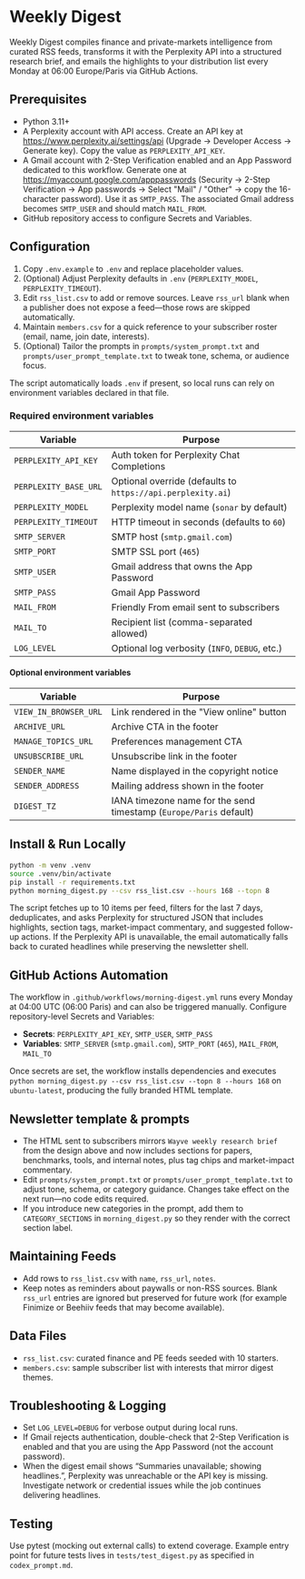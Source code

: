 # Weekly Digest

Weekly Digest compiles finance and private-markets intelligence from curated RSS feeds, transforms it with the Perplexity API into a structured research brief, and emails the highlights to your distribution list every Monday at 06:00 Europe/Paris via GitHub Actions.

## Prerequisites
- Python 3.11+
- A Perplexity account with API access. Create an API key at <https://www.perplexity.ai/settings/api> (Upgrade → Developer Access → Generate key). Copy the value as `PERPLEXITY_API_KEY`.
- A Gmail account with 2-Step Verification enabled and an App Password dedicated to this workflow. Generate one at <https://myaccount.google.com/apppasswords> (Security → 2-Step Verification → App passwords → Select "Mail" / "Other" → copy the 16-character password). Use it as `SMTP_PASS`. The associated Gmail address becomes `SMTP_USER` and should match `MAIL_FROM`.
- GitHub repository access to configure Secrets and Variables.

## Configuration
1. Copy `.env.example` to `.env` and replace placeholder values.
2. (Optional) Adjust Perplexity defaults in `.env` (`PERPLEXITY_MODEL`, `PERPLEXITY_TIMEOUT`).
3. Edit `rss_list.csv` to add or remove sources. Leave `rss_url` blank when a publisher does not expose a feed—those rows are skipped automatically.
4. Maintain `members.csv` for a quick reference to your subscriber roster (email, name, join date, interests).
5. (Optional) Tailor the prompts in `prompts/system_prompt.txt` and `prompts/user_prompt_template.txt` to tweak tone, schema, or audience focus.

The script automatically loads `.env` if present, so local runs can rely on environment variables declared in that file.

### Required environment variables
| Variable | Purpose |
| --- | --- |
| `PERPLEXITY_API_KEY` | Auth token for Perplexity Chat Completions |
| `PERPLEXITY_BASE_URL` | Optional override (defaults to `https://api.perplexity.ai`) |
| `PERPLEXITY_MODEL` | Perplexity model name (`sonar` by default) |
| `PERPLEXITY_TIMEOUT` | HTTP timeout in seconds (defaults to `60`) |
| `SMTP_SERVER` | SMTP host (`smtp.gmail.com`) |
| `SMTP_PORT` | SMTP SSL port (`465`) |
| `SMTP_USER` | Gmail address that owns the App Password |
| `SMTP_PASS` | Gmail App Password |
| `MAIL_FROM` | Friendly From email sent to subscribers |
| `MAIL_TO` | Recipient list (comma-separated allowed) |
| `LOG_LEVEL` | Optional log verbosity (`INFO`, `DEBUG`, etc.) |

#### Optional environment variables
| Variable | Purpose |
| --- | --- |
| `VIEW_IN_BROWSER_URL` | Link rendered in the "View online" button |
| `ARCHIVE_URL` | Archive CTA in the footer |
| `MANAGE_TOPICS_URL` | Preferences management CTA |
| `UNSUBSCRIBE_URL` | Unsubscribe link in the footer |
| `SENDER_NAME` | Name displayed in the copyright notice |
| `SENDER_ADDRESS` | Mailing address shown in the footer |
| `DIGEST_TZ` | IANA timezone name for the send timestamp (`Europe/Paris` default) |

## Install & Run Locally
```bash
python -m venv .venv
source .venv/bin/activate
pip install -r requirements.txt
python morning_digest.py --csv rss_list.csv --hours 168 --topn 8
```

The script fetches up to 10 items per feed, filters for the last 7 days, deduplicates, and asks Perplexity for structured JSON that includes highlights, section tags, market-impact commentary, and suggested follow-up actions. If the Perplexity API is unavailable, the email automatically falls back to curated headlines while preserving the newsletter shell.

## GitHub Actions Automation
The workflow in `.github/workflows/morning-digest.yml` runs every Monday at 04:00 UTC (06:00 Paris) and can also be triggered manually. Configure repository-level Secrets and Variables:

- **Secrets**: `PERPLEXITY_API_KEY`, `SMTP_USER`, `SMTP_PASS`
- **Variables**: `SMTP_SERVER` (`smtp.gmail.com`), `SMTP_PORT` (`465`), `MAIL_FROM`, `MAIL_TO`

Once secrets are set, the workflow installs dependencies and executes `python morning_digest.py --csv rss_list.csv --topn 8 --hours 168` on `ubuntu-latest`, producing the fully branded HTML template.

## Newsletter template & prompts
- The HTML sent to subscribers mirrors `Wayve weekly research brief` from the design above and now includes sections for papers, benchmarks, tools, and internal notes, plus tag chips and market-impact commentary.
- Edit `prompts/system_prompt.txt` or `prompts/user_prompt_template.txt` to adjust tone, schema, or category guidance. Changes take effect on the next run—no code edits required.
- If you introduce new categories in the prompt, add them to `CATEGORY_SECTIONS` in `morning_digest.py` so they render with the correct section label.

## Maintaining Feeds
- Add rows to `rss_list.csv` with `name`, `rss_url`, `notes`.
- Keep notes as reminders about paywalls or non-RSS sources. Blank `rss_url` entries are ignored but preserved for future work (for example Finimize or Beehiiv feeds that may become available).

## Data Files
- `rss_list.csv`: curated finance and PE feeds seeded with 10 starters.
- `members.csv`: sample subscriber list with interests that mirror digest themes.

## Troubleshooting & Logging
- Set `LOG_LEVEL=DEBUG` for verbose output during local runs.
- If Gmail rejects authentication, double-check that 2-Step Verification is enabled and that you are using the App Password (not the account password).
- When the digest email shows “Summaries unavailable; showing headlines.”, Perplexity was unreachable or the API key is missing. Investigate network or credential issues while the job continues delivering headlines.

## Testing
Use pytest (mocking out external calls) to extend coverage. Example entry point for future tests lives in `tests/test_digest.py` as specified in `codex_prompt.md`.
